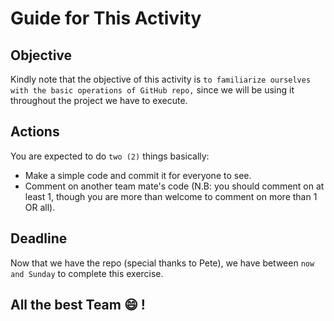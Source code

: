 # Guide for This Activity
## Objective
Kindly note that the objective of this activity is `to familiarize ourselves with the basic operations of GitHub repo,` since we will be using it throughout the project we have to execute.
## Actions
You are expected to do `two (2)` things basically:
- Make a simple code and commit it for everyone to see.
- Comment on another team mate's code (N.B: you should comment on at least 1, though you are more than welcome to comment on more than 1 OR all).

## Deadline
Now that we have the repo (special thanks to Pete), we have between `now and Sunday` to complete this exercise.

## All the best Team :smile: !